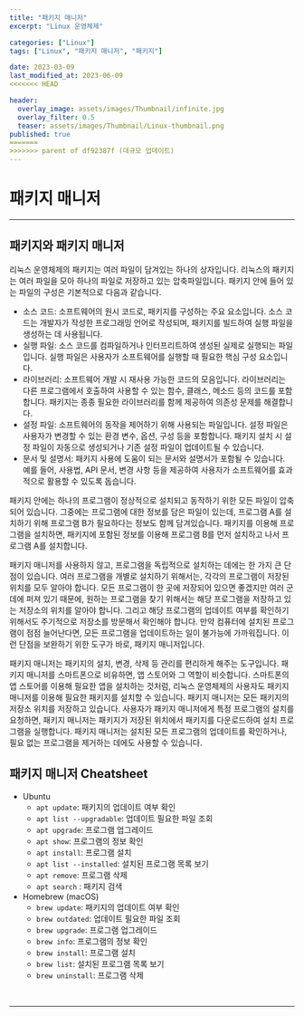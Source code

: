 ```yaml
---
title: "패키지 매니저"
excerpt: "Linux 운영체제"

categories: ["Linux"]
tags: ["Linux", "패키지 매니저", "패키지"]

date: 2023-03-09
last_modified_at: 2023-06-09
<<<<<<< HEAD

header:
  overlay_image: assets/images/Thumbnail/infinite.jpg
  overlay_filter: 0.5 
  teaser: assets/images/Thumbnail/Linux-thumbnail.png
published: true
=======
>>>>>>> parent of df92387f (대규모 업데이트)
---
```


# 패키지 매니저

---

## 패키지와 패키지 매니저

 리눅스 운영체제의 패키지는 여러 파일이 담겨있는 하나의 상자입니다. 리눅스의 패키지는 여러 파일을 모아 하나의 파일로 저장하고 있는 압축파일입니다. 패키지 안에 들어 있는 파일의 구성은 기본적으로 다음과 같습니다.

- 소스 코드: 소프트웨어의 원시 코드로, 패키지를 구성하는 주요 요소입니다. 소스 코드는 개발자가 작성한 프로그래밍 언어로 작성되며, 패키지를 빌드하여 실행 파일을 생성하는 데 사용됩니다.
- 실행 파일: 소스 코드를 컴파일하거나 인터프리트하여 생성된 실제로 실행되는 파일입니다. 실행 파일은 사용자가 소프트웨어를 실행할 때 필요한 핵심 구성 요소입니다.
- 라이브러리: 소프트웨어 개발 시 재사용 가능한 코드의 모음입니다. 라이브러리는 다른 프로그램에서 호출하여 사용할 수 있는 함수, 클래스, 메소드 등의 코드를 포함합니다. 패키지는 종종 필요한 라이브러리를 함께 제공하여 의존성 문제를 해결합니다.
- 설정 파일: 소프트웨어의 동작을 제어하기 위해 사용되는 파일입니다. 설정 파일은 사용자가 변경할 수 있는 환경 변수, 옵션, 구성 등을 포함합니다. 패키지 설치 시 설정 파일이 자동으로 생성되거나 기존 설정 파일이 업데이트될 수 있습니다.
- 문서 및 설명서: 패키지 사용에 도움이 되는 문서와 설명서가 포함될 수 있습니다. 예를 들어, 사용법, API 문서, 변경 사항 등을 제공하여 사용자가 소프트웨어를 효과적으로 활용할 수 있도록 돕습니다.

 패키지 안에는 하나의 프로그램이 정상적으로 설치되고 동작하기 위한 모든 파일이 압축되어 있습니다. 그중에는 프로그램에 대한 정보를 담은 파일이 있는데, 프로그램 A를 설치하기 위해 프로그램 B가 필요하다는 정보도 함께 담겨있습니다. 패키지를 이용해 프로그램을 설치하면, 패키지에 포함된 정보를 이용해 프로그램 B를 먼저 설치하고 나서 프로그램 A를 설치합니다.

패키지 매니저를 사용하지 않고, 프로그램을 독립적으로 설치하는 데에는 한 가지 큰 단점이 있습니다. 여러 프로그램을 개별로 설치하기 위해서는, 각각의 프로그램이 저장된 위치를 모두 알아야 합니다. 모든 프로그램이 한 곳에 저장되어 있으면 좋겠지만 여러 군데에 퍼져 있기 때문에, 원하는 프로그램을 찾기 위해서는 해당 프로그램을 저장하고 있는 저장소의 위치를 알아야 합니다. 그리고 해당 프로그램의 업데이트 여부를 확인하기 위해서도 주기적으로 저장소를 방문해서 확인해야 합니다. 만약 컴퓨터에 설치된 프로그램이 점점 늘어난다면, 모든 프로그램을 업데이트하는 일이 불가능에 가까워집니다. 이런 단점을 보완하기 위한 도구가 바로, 패키지 매니저입니다.

패키지 매니저는 패키지의 설치, 변경, 삭제 등 관리를 편리하게 해주는 도구입니다. 패키지 매니저를 스마트폰으로 비유하면, 앱 스토어와 그 역할이 비슷합니다. 스마트폰의 앱 스토어를 이용해 필요한 앱을 설치하는 것처럼, 리눅스 운영체제의 사용자도 패키지 매니저를 이용해 필요한 패키지를 설치할 수 있습니다. 패키지 매니저는 모든 패키지의 저장소 위치를 저장하고 있습니다. 사용자가 패키지 매니저에게 특정 프로그램의 설치를 요청하면, 패키지 매니저는 패키지가 저장된 위치에서 패키지를 다운로드하여 설치 프로그램을 실행합니다. 패키지 매니저는 설치된 모든 프로그램의 업데이트를 확인하거나, 필요 없는 프로그램을 제거하는 데에도 사용할 수 있습니다.

## 패키지 매니저 Cheatsheet

- Ubuntu
  - `apt update`: 패키지의 업데이트 여부 확인
  - `apt list --upgradable`: 업데이트 필요한 파일 조회
  - `apt upgrade`: 프로그램 업그레이드
  - `apt show`: 프로그램의 정보 확인
  - `apt install`: 프로그램 설치
  - `apt list --installed`: 설치된 프로그램 목록 보기
  - `apt remove`: 프로그램 삭제
  - `apt search` : 패키지 검색
- Homebrew (macOS)
  - `brew update`: 패키지의 업데이트 여부 확인
  - `brew outdated`: 업데이트 필요한 파일 조회
  - `brew upgrade`: 프로그램 업그레이드
  - `brew info`: 프로그램의 정보 확인
  - `brew install`: 프로그램 설치
  - `brew list`: 설치된 프로그램 목록 보기
  - `brew uninstall`: 프로그램 삭제

<br>

---

<br>
